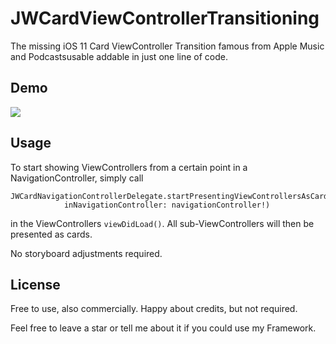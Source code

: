 # JWCardViewControllerTransitioning

The missing iOS 11 Card ViewController Transition famous from Apple Music and Podcastsusable addable in just one line of code.

## Demo
![](https://github.com/janwasgint/JWCardViewControllerTransitioning/blob/master/demo.gif)

## Usage
To start showing ViewControllers from a certain point in a NavigationController, simply call

```
JWCardNavigationControllerDelegate.startPresentingViewControllersAsCards(
            inNavigationController: navigationController!)
```

in the ViewControllers `viewDidLoad()`. All sub-ViewControllers will then be presented as cards.

No storyboard adjustments required.


## License

Free to use, also commercially. Happy about credits, but not required.

Feel free to leave a star or tell me about it if you could use my Framework.

